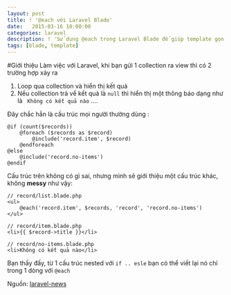 ```yaml
---
layout: post
title: ! '@each với Laravel Blade'
date:   2015-03-16 10:00:00
categories: laravel
description: ! 'Sử dụng @each trong Laravel Blade để giúp template gọn gàng hơn '
tags: [blade, template]
---
```


#Giới thiệu
Làm việc với Laravel, khi bạn gửi 1 collection ra view thì có 2 trường hợp xảy ra

1. Loop qua collection và hiển thị kết quả
2. Nếu collection trả về kết quả là `null` thì hiển thị một thông báo dạng như là ` Không có kết quả nào` ....

Đây chắc hẳn là cấu trúc mọi người thường dùng :

```
@if (count($records))
    @foreach ($records as $record)
        @include('record.item', $record)
    @endforeach
@else
    @include('record.no-items')
@endif
```

Cấu trúc trên không có gì sai, nhưng mình sẽ giới thiệu một cấu trúc khác, không **messy** như vậy:

```
// record/list.blade.php
<ul>
    @each('record.item', $records, 'record', 'record.no-items')
</ul>

// record/item.blade.php
<li>{{ $record->title }}</li>

// record/no-items.blade.php
<li>Không có kết quả nào</li>
```

Bạn thấy đấy, từ 1 cấu trúc nested với `if .. esle` bạn có thể viết lại nó chỉ trong 1 dòng với `@each`

Nguồn: [laravel-news](https://laravel-news.com/2014/09/laravel-blade/)
